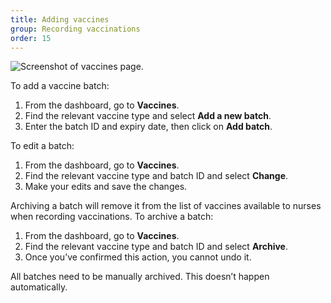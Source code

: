 ```yaml
---
title: Adding vaccines
group: Recording vaccinations
order: 15
---
```


![Screenshot of vaccines page.](/assets/images/vaccines.png)

To add a vaccine batch:

1. From the dashboard, go to **Vaccines**.
2. Find the relevant vaccine type and select **Add a new batch**.
3. Enter the batch ID and expiry date, then click on **Add batch**.

To edit a batch:

1. From the dashboard, go to **Vaccines**.
2. Find the relevant vaccine type and batch ID and select **Change**.
3. Make your edits and save the changes.

Archiving a batch will remove it from the list of vaccines available to nurses when recording vaccinations. To archive a batch:

1. From the dashboard, go to **Vaccines**.
2. Find the relevant vaccine type and batch ID and select **Archive**.
3. Once you’ve confirmed this action, you cannot undo it.

All batches need to be manually archived. This doesn’t happen automatically.
